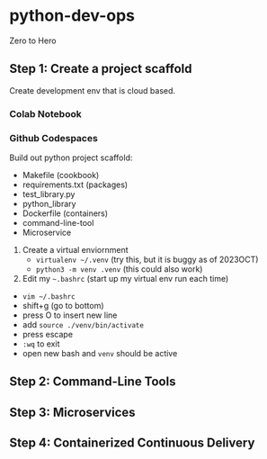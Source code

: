 # python-dev-ops
Zero to Hero


## Step 1: Create a project scaffold

Create development env that is cloud based.

### Colab Notebook

### Github Codespaces

Build out python project scaffold:

* Makefile (cookbook)
* requirements.txt (packages)
* test_library.py
* python_library
* Dockerfile (containers)
* command-line-tool
* Microservice

1. Create a virtual enviornment 
    - `virtualenv ~/.venv` (try this, but it is buggy as of 2023OCT)
    - `python3 -m venv .venv` (this could also work) 
2. Edit my `~.bashrc` (start up my virtual env run each time)
- `vim ~/.bashrc`
- shift+g (go to bottom)
- press O to insert new line
- add `source ./venv/bin/activate`
- press escape
- `:wq` to exit
- open new bash and `venv` should be active

## Step 2: Command-Line Tools

## Step 3: Microservices

## Step 4: Containerized Continuous Delivery
